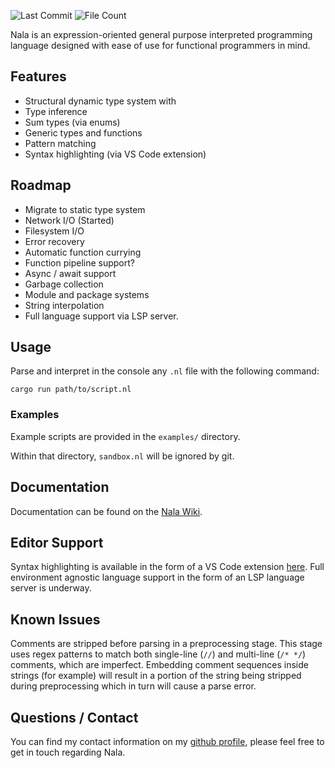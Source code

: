 ![Last Commit](https://img.shields.io/github/last-commit/ntwiles/nala)
![File Count](https://img.shields.io/github/directory-file-count/ntwiles/nala)

Nala is an expression-oriented general purpose interpreted programming language designed with ease of use for 
functional programmers in mind.


## Features
- Structural dynamic type system with 
- Type inference
- Sum types (via enums)
- Generic types and functions
- Pattern matching
- Syntax highlighting (via VS Code extension)

## Roadmap
- Migrate to static type system
- Network I/O (Started)
- Filesystem I/O
- Error recovery
- Automatic function currying
- Function pipeline support?
- Async / await support
- Garbage collection
- Module and package systems
- String interpolation
- Full language support via LSP server.

## Usage

Parse and interpret in the console any `.nl` file with the following command:

```
cargo run path/to/script.nl
```

### Examples

Example scripts are provided in the `examples/` directory. 

Within that directory, `sandbox.nl` will be ignored by git.

## Documentation

Documentation can be found on the [Nala Wiki](https://github.com/ntwiles/nala-rust/wiki).

## Editor Support

Syntax highlighting is available in the form of a VS Code extension [here](https://github.com/ntwiles/nala-vscode-extension). Full environment agnostic language support in the form of an LSP language server is underway.

## Known Issues

Comments are stripped before parsing in a preprocessing stage. This stage uses regex patterns to match both 
single-line (`//`) and multi-line (`/* */`) comments, which are imperfect. Embedding comment sequences inside 
strings (for example) will result in a portion of the string being stripped during preprocessing which in turn 
will cause a parse error.

## Questions / Contact

You can find my contact information on my [github profile](https://github.com/ntwiles), please feel free to get in touch regarding Nala.
